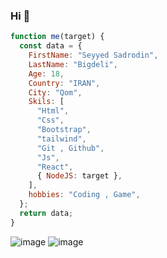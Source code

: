 ### Hi 👋

```javascript
function me(target) {
  const data = {
    FirstName: "Seyyed Sadrodin",
    LastName: "Bigdeli",
    Age: 18,
    Country: "IRAN",
    City: "Qom",
    Skils: [
      "Html",
      "Css",
      "Bootstrap",
      "tailwind",
      "Git , Github",
      "Js",
      "React",
      { NodeJS: target },
    ],
    hobbies: "Coding , Game",
  };
  return data;
}
```

![image]({https://img.shields.io/badge/Telegram-2CA5E0?style=for-the-badge&logo=telegram&logoColor=white})
![image]({https://img.shields.io/badge/Instagram-E4405F?style=for-the-badge&logo=instagram&logoColor=white})
